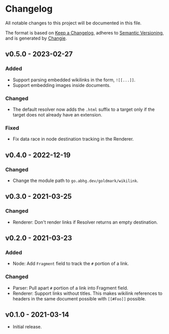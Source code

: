 # Changelog
All notable changes to this project will be documented in this file.

The format is based on [Keep a Changelog](https://keepachangelog.com/en/1.0.0/),
adheres to [Semantic Versioning](https://semver.org/spec/v2.0.0.html),
and is generated by [Changie](https://github.com/miniscruff/changie).

## v0.5.0 - 2023-02-27
### Added
- Support parsing embedded wikilinks in the form, `![[...]]`.
- Support embedding images inside documents.

### Changed
- The default resolver now adds the `.html` suffix to a target
  only if the target does not already have an extension.

### Fixed
- Fix data race in node destination tracking in the Renderer.

## v0.4.0 - 2022-12-19
### Changed
- Change the module path to `go.abhg.dev/goldmark/wikilink`.

## v0.3.0 - 2021-03-25
### Changed
- Renderer: Don't render links if Resolver returns an empty destination.

## v0.2.0 - 2021-03-23
### Added
- Node: Add `Fragment` field to track the `#` portion of a link.

### Changed
- Parser: Pull apart `#` portion of a link into Fragment field.
- Renderer: Support links without titles. This makes wikilink references to
  headers in the same document possible with `[[#Foo]]` possible.

## v0.1.0 - 2021-03-14
- Initial release.
